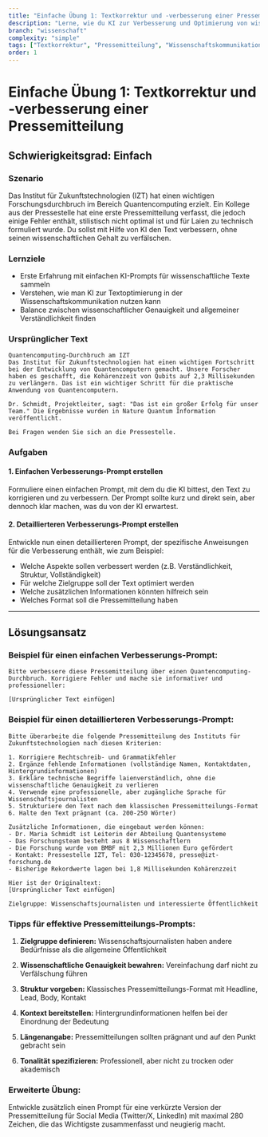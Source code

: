 ```yaml
---
title: "Einfache Übung 1: Textkorrektur und -verbesserung einer Pressemitteilung"
description: "Lerne, wie du KI zur Verbesserung und Optimierung von wissenschaftlichen Pressemitteilungen nutzen kannst."
branch: "wissenschaft"
complexity: "simple"
tags: ["Textkorrektur", "Pressemitteilung", "Wissenschaftskommunikation"]
order: 1
---
```


# Einfache Übung 1: Textkorrektur und -verbesserung einer Pressemitteilung

## Schwierigkeitsgrad: Einfach  

### Szenario
Das Institut für Zukunftstechnologien (IZT) hat einen wichtigen Forschungsdurchbruch im Bereich Quantencomputing erzielt. Ein Kollege aus der Pressestelle hat eine erste Pressemitteilung verfasst, die jedoch einige Fehler enthält, stilistisch nicht optimal ist und für Laien zu technisch formuliert wurde. Du sollst mit Hilfe von KI den Text verbessern, ohne seinen wissenschaftlichen Gehalt zu verfälschen.

### Lernziele
- Erste Erfahrung mit einfachen KI-Prompts für wissenschaftliche Texte sammeln
- Verstehen, wie man KI zur Textoptimierung in der Wissenschaftskommunikation nutzen kann
- Balance zwischen wissenschaftlicher Genauigkeit und allgemeiner Verständlichkeit finden

### Ursprünglicher Text

```
Quantencomputing-Durchbruch am IZT
Das Institut für Zukunftstechnologien hat einen wichtigen Fortschritt bei der Entwicklung von Quantencomputern gemacht. Unsere Forscher haben es geschafft, die Kohärenzzeit von Qubits auf 2,3 Millisekunden zu verlängern. Das ist ein wichtiger Schritt für die praktische Anwendung von Quantencomputern.

Dr. Schmidt, Projektleiter, sagt: "Das ist ein großer Erfolg für unser Team." Die Ergebnisse wurden in Nature Quantum Information veröffentlicht.

Bei Fragen wenden Sie sich an die Pressestelle.
```

### Aufgaben

#### 1. Einfachen Verbesserungs-Prompt erstellen
Formuliere einen einfachen Prompt, mit dem du die KI bittest, den Text zu korrigieren und zu verbessern. Der Prompt sollte kurz und direkt sein, aber dennoch klar machen, was du von der KI erwartest.

#### 2. Detaillierteren Verbesserungs-Prompt erstellen
Entwickle nun einen detaillierteren Prompt, der spezifische Anweisungen für die Verbesserung enthält, wie zum Beispiel:
- Welche Aspekte sollen verbessert werden (z.B. Verständlichkeit, Struktur, Vollständigkeit)
- Für welche Zielgruppe soll der Text optimiert werden
- Welche zusätzlichen Informationen könnten hilfreich sein
- Welches Format soll die Pressemitteilung haben

---

## Lösungsansatz

### Beispiel für einen einfachen Verbesserungs-Prompt:

```
Bitte verbessere diese Pressemitteilung über einen Quantencomputing-Durchbruch. Korrigiere Fehler und mache sie informativer und professioneller:

[Ursprünglicher Text einfügen]
```

### Beispiel für einen detaillierteren Verbesserungs-Prompt:

```
Bitte überarbeite die folgende Pressemitteilung des Instituts für Zukunftstechnologien nach diesen Kriterien:

1. Korrigiere Rechtschreib- und Grammatikfehler
2. Ergänze fehlende Informationen (vollständige Namen, Kontaktdaten, Hintergrundinformationen)
3. Erkläre technische Begriffe laienverständlich, ohne die wissenschaftliche Genauigkeit zu verlieren
4. Verwende eine professionelle, aber zugängliche Sprache für Wissenschaftsjournalisten
5. Strukturiere den Text nach dem klassischen Pressemitteilungs-Format
6. Halte den Text prägnant (ca. 200-250 Wörter)

Zusätzliche Informationen, die eingebaut werden können:
- Dr. Maria Schmidt ist Leiterin der Abteilung Quantensysteme
- Das Forschungsteam besteht aus 8 Wissenschaftlern
- Die Forschung wurde vom BMBF mit 2,3 Millionen Euro gefördert
- Kontakt: Pressestelle IZT, Tel: 030-12345678, presse@izt-forschung.de
- Bisherige Rekordwerte lagen bei 1,8 Millisekunden Kohärenzzeit

Hier ist der Originaltext:
[Ursprünglicher Text einfügen]

Zielgruppe: Wissenschaftsjournalisten und interessierte Öffentlichkeit
```

### Tipps für effektive Pressemitteilungs-Prompts:

1. **Zielgruppe definieren:**
   Wissenschaftsjournalisten haben andere Bedürfnisse als die allgemeine Öffentlichkeit

2. **Wissenschaftliche Genauigkeit bewahren:**
   Vereinfachung darf nicht zu Verfälschung führen

3. **Struktur vorgeben:**
   Klassisches Pressemitteilungs-Format mit Headline, Lead, Body, Kontakt

4. **Kontext bereitstellen:**
   Hintergrundinformationen helfen bei der Einordnung der Bedeutung

5. **Längenangabe:**
   Pressemitteilungen sollten prägnant und auf den Punkt gebracht sein

6. **Tonalität spezifizieren:**
   Professionell, aber nicht zu trocken oder akademisch

### Erweiterte Übung:
Entwickle zusätzlich einen Prompt für eine verkürzte Version der Pressemitteilung für Social Media (Twitter/X, LinkedIn) mit maximal 280 Zeichen, die das Wichtigste zusammenfasst und neugierig macht.

